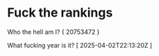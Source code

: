 # Fuck the rankings

Who the hell am I?
{ 20753472 }

What fucking year is it?
[ 2025-04-02T22:13:20Z ]
